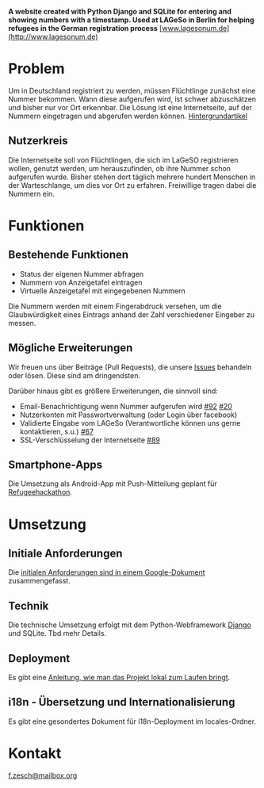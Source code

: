 **A website created with Python Django and SQLite for entering and showing numbers with a timestamp. Used at LAGeSo in Berlin for helping refugees in the German registration process**
[www.lagesonum.de](http://www.lagesonum.de)

# Problem

Um in Deutschland registriert zu werden, müssen Flüchtlinge zunächst eine Nummer bekommen. Wann diese aufgerufen wird, ist schwer abzuschätzen und bisher nur vor Ort erkennbar. Die Lösung ist eine Internetseite, auf der Nummern eingetragen und abgerufen werden können. [Hintergrundartikel]( http://www.taz.de/Wartezeiten-am-Berliner-Lageso/!5228958/)

## Nutzerkreis

Die Internetseite soll von Flüchtlingen, die sich im LaGeSO registrieren wollen, genutzt werden, um herauszufinden, ob ihre Nummer schon aufgerufen wurde. Bisher stehen dort täglich mehrere hundert Menschen in der Warteschlange, um dies vor Ort zu erfahren. Freiwillige tragen dabei die Nummern ein.

# Funktionen

## Bestehende Funktionen

- Status der eigenen Nummer abfragen
- Nummern von Anzeigetafel eintragen
- Virtuelle Anzeigetafel mit eingegebenen Nummern

Die Nummern werden mit einem Fingerabdruck versehen, um die Glaubwürdigkeit eines Eintrags anhand der Zahl verschiedener Eingeber zu messen.

## Mögliche Erweiterungen 
Wir freuen uns über Beiträge (Pull Requests), die unsere [Issues](https://github.com/fzesch/lagesonum/issues) behandeln oder lösen. Diese sind am dringendsten.

Darüber hinaus gibt es größere Erweiterungen, die sinnvoll sind:

- Email-Benachrichtigung wenn Nummer aufgerufen wird [#92](https://github.com/fzesch/lagesonum/issues/92) [#20](https://github.com/fzesch/lagesonum/issues/20)
- Nutzerkonten mit Passwortverwaltung (oder Login über facebook)
- Validierte Eingabe vom LAGeSo (Verantwortliche können uns gerne kontaktieren, s.u.) [#67](https://github.com/fzesch/lagesonum/issues/67)
- SSL-Verschlüsselung der Internetseite [#89](https://github.com/fzesch/lagesonum/issues/89)


## Smartphone-Apps

Die Umsetzung als Android-App mit Push-Mitteilung geplant für [Refugeehackathon](http://www.refugeehackathon.de).

# Umsetzung

## Initiale Anforderungen
Die <a href="https://docs.google.com/document/d/1g8qLax2ScIFKubpZzflVgdy8Kvilo0ga94eelDZ8U-M/edit#">initialen Anforderungen sind in einem Google-Dokument</a> zusammengefasst.

## Technik
Die technische Umsetzung erfolgt mit dem Python-Webframework <a href="https://docs.djangoproject.com/en/1.8/">Django</a> und SQLite.
Tbd mehr Details.

## Deployment
Es gibt eine [Anleitung, wie man das Projekt lokal zum Laufen bringt](INSTALL.md).

## i18n - Übersetzung und Internationalisierung

Es gibt eine gesondertes Dokument für i18n-Deployment im locales-Ordner.

# Kontakt

f.zesch@mailbox.org
